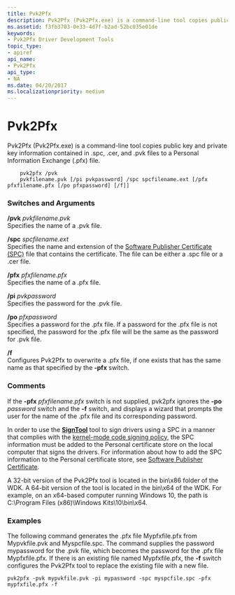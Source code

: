 ```yaml
---
title: Pvk2Pfx
description: Pvk2Pfx (Pvk2Pfx.exe) is a command-line tool copies public key and private key information contained in .spc, .cer, and .pvk files to a Personal Information Exchange (.pfx) file.
ms.assetid: f3fb3703-0e33-4d7f-b2ad-52bc035e01de
keywords:
- Pvk2Pfx Driver Development Tools
topic_type:
- apiref
api_name:
- Pvk2Pfx
api_type:
- NA
ms.date: 04/20/2017
ms.localizationpriority: medium
---
```


# Pvk2Pfx


Pvk2Pfx (Pvk2Pfx.exe) is a command-line tool copies public key and private key information contained in .spc, .cer, and .pvk files to a Personal Information Exchange (.pfx) file.

```
    pvk2pfx /pvk 
    pvkfilename.pvk [/pi pvkpassword] /spc spcfilename.ext [/pfx pfxfilename.pfx [/po pfxpassword] [/f]]
```

### <span id="switches_and_arguments"></span><span id="SWITCHES_AND_ARGUMENTS"></span>Switches and Arguments

<span id="_PVK_PVKFILENAME.PVK"></span>**/pvk** *pvkfilename.pvk*  
Specifies the name of a .pvk file.

<span id="_SPC_SPCFILENAME.EXT"></span>**/spc** *spcfilename.ext*  
Specifies the name and extension of the [Software Publisher Certificate (SPC)](https://msdn.microsoft.com/library/windows/hardware/ff552299) file that contains the certificate. The file can be either a .spc file or a .cer file.

<span id="_PFX_PFXFILENAME.PFX"></span>**/pfx** *pfxfilename.pfx*  
Specifies the name of a .pfx file.

<span id="_pi_pvkpassword"></span><span id="_PI_PVKPASSWORD"></span>**/pi** *pvkpassword*  
Specifies the password for the .pvk file.

<span id="_po_pfxpassword"></span><span id="_PO_PFXPASSWORD"></span>**/po** *pfxpassword*  
Specifies a password for the .pfx file. If a password for the .pfx file is not specified, the password for the .pfx file will be the same as the password for .pvk file.

<span id="_f"></span><span id="_F"></span>**/f**  
Configures Pvk2Pfx to overwrite a .pfx file, if one exists that has the same name as that specified by the **-pfx** switch.

### <span id="comments"></span><span id="COMMENTS"></span>Comments

If the **-pfx** *pfxfilename.pfx* switch is not supplied, pvk2pfx ignores the **-po** *password* switch and the **-f** switch, and displays a wizard that prompts the user for the name of the .pfx file and its corresponding password.

In order to use the [**SignTool**](signtool.md) tool to sign drivers using a SPC in a manner that complies with the [kernel-mode code signing policy](https://msdn.microsoft.com/library/windows/hardware/ff548231), the SPC information must be added to the Personal certificate store on the local computer that signs the drivers. For information about how to add the SPC information to the Personal certificate store, see [Software Publisher Certificate](https://msdn.microsoft.com/library/windows/hardware/ff552299).

A 32-bit version of the Pvk2Pfx tool is located in the bin\\x86 folder of the WDK. A 64-bit version of the tool is located in the bin\\x64 of the WDK. For example, on an x64-based computer running Windows 10, the path is C:\\Program Files (x86)\\Windows Kits\\10\\bin\\x64.

### <span id="examples"></span><span id="EXAMPLES"></span>Examples

The following command generates the .pfx file Mypfxfile.pfx from Mypvkfile.pvk and Myspcfile.spc. The command supplies the password mypassword for the .pvk file, which becomes the password for the .pfx file Mypfxfile.pfx. If there is an existing file named Mypfxfile.pfx, the **-f** switch configures the Pvk2Pfx tool to replace the existing file with a new file.

```
pvk2pfx -pvk mypvkfile.pvk -pi mypassword -spc myspcfile.spc -pfx mypfxfile.pfx -f
```

 

 





